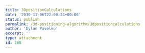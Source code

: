 ```yaml
---
title: 3DpositionCalculations
date: '2010-11-06T22:00:34+00:00'
status: publish
permalink: /3d-positioning-algorithm/3dpositioncalculations
author: 'Dylan Pavelko'
excerpt: ''
type: attachment
id: 168
---
```

<!DOCTYPE html PUBLIC "-//W3C//DTD HTML 4.0 Transitional//EN" "http://www.w3.org/TR/REC-html40/loose.dtd">
<?xml encoding="UTF-8">
